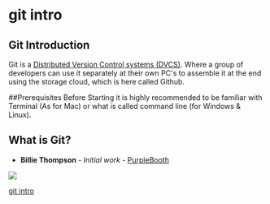 # git intro

## Git Introduction
 Git is a [Distributed Version Control systems (DVCS)](https://blog.udemy.com/git-tutorial-a-comprehensive-guide/). Where a group of developers can use it separately at their own PC's to assemble it at the end using the storage cloud, which is here called Github.

##Prerequisites
Before Starting it is highly recommended to be familiar with Terminal (As for Mac) or what is called command line (for Windows & Linux).

## What is Git?
* **Billie Thompson** - *Initial work* - [PurpleBooth](https://github.com/PurpleBooth)

 



![](https://blog.udemy.com/wp-content/uploads/2015/08/image066.png)



[git intro](https://blog.udemy.com/git-tutorial-a-comprehensive-guide/)
